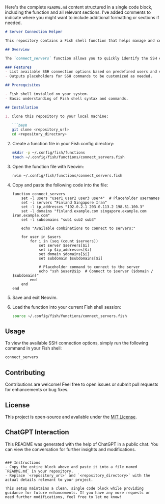 Here's the complete `README.md` content structured in a single code block, including the function and all relevant sections. I've added comments to indicate where you might want to include additional formatting or sections if needed.

```markdown
# Server Connection Helper

This repository contains a Fish shell function that helps manage and connect to multiple servers with different users and credentials. It provides a simple way to view available combinations for SSH connections.

## Overview

The `connect_servers` function allows you to quickly identify the SSH commands needed to connect to your servers, accommodating various user credentials and server metadata such as IP addresses and domain names.

### Features
- List available SSH connection options based on predefined users and servers.
- Outputs placeholders for SSH commands to be customized as needed.

## Prerequisites

- Fish shell installed on your system.
- Basic understanding of Fish shell syntax and commands.

## Installation

1. Clone this repository to your local machine:

   ```bash
   git clone <repository_url>
   cd <repository_directory>
   ```

2. Create a function file in your Fish config directory:

   ```bash
   mkdir -p ~/.config/fish/functions
   touch ~/.config/fish/functions/connect_servers.fish
   ```

3. Open the function file with Neovim:

   ```bash
   nvim ~/.config/fish/functions/connect_servers.fish
   ```

4. Copy and paste the following code into the file:

   ```fish
   function connect_servers
       set -l users "user1 user2 user3 user4"  # Placeholder usernames
       set -l servers "Finland Singapore Iran"
       set -l ip_addresses "192.0.2.1 203.0.113.2 198.51.100.3"
       set -l domains "finland.example.com singapore.example.com iran.example.com"
       set -l subdomains "sub1 sub2 sub3"
       
       echo "Available combinations to connect to servers:"
       
       for user in $users
           for i in (seq (count $servers))
               set server $servers[$i]
               set ip $ip_addresses[$i]
               set domain $domains[$i]
               set subdomain $subdomains[$i]

               # Placeholder command to connect to the server
               echo "ssh $user@$ip  # Connect to $server ($domain / $subdomain)"
           end
       end
   end
   ```

5. Save and exit Neovim.

6. Load the function into your current Fish shell session:

   ```bash
   source ~/.config/fish/functions/connect_servers.fish
   ```

## Usage

To view the available SSH connection options, simply run the following command in your Fish shell:

```bash
connect_servers
```

## Contributing

Contributions are welcome! Feel free to open issues or submit pull requests for enhancements or bug fixes.

## License

This project is open-source and available under the [MIT License](LICENSE).

## ChatGPT Interaction

This README was generated with the help of ChatGPT in a public chat. You can view the conversation for further insights and modifications.

<!-- Additional formatting and sections can be added here if needed. -->
<!-- Consider adding a section for 'Acknowledgments' or 'Resources' if relevant. -->
```

### Instructions
- Copy the entire block above and paste it into a file named `README.md` in your repository.
- Replace `<repository_url>` and `<repository_directory>` with the actual details relevant to your project.

This setup maintains a clean, single code block while providing guidance for future enhancements. If you have any more requests or need further modifications, feel free to let me know!
